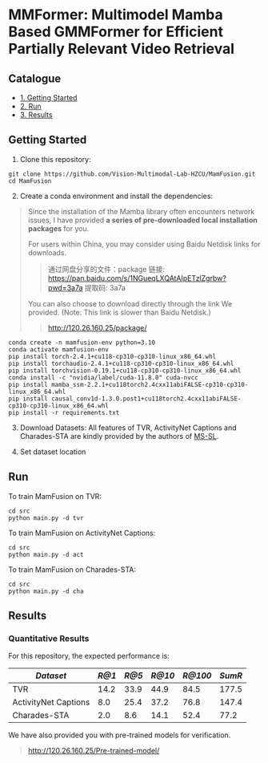 # MMFormer: Multimodel Mamba Based GMMFormer for Efficient Partially Relevant Video Retrieval


## Catalogue 
* [1. Getting Started](#getting-started)
* [2. Run](#run)
* [3. Results](#results)


## Getting Started

1. Clone this repository:

```
git clone https://github.com/Vision-Multimodal-Lab-HZCU/MamFusion.git
cd MamFusion
```

2. Create a conda environment and install the dependencies:

> Since the installation of the Mamba library often encounters network issues, I have provided **a series of pre-downloaded local installation packages** for you.
>
> 
>
> For users within China, you may consider using Baidu Netdisk links for downloads.
>
> > 通过网盘分享的文件：package
> > 链接: https://pan.baidu.com/s/1NGueqLXQAtAIpETzlZgrbw?pwd=3a7a 提取码: 3a7a
>
> 
>
> You can also choose to download directly through the link We provided. (Note: This link is slower than Baidu Netdisk.)
>
> > http://120.26.160.25/package/

```shell
conda create -n mamfusion-env python=3.10
conda activate mamfusion-env
pip install torch-2.4.1+cu118-cp310-cp310-linux_x86_64.whl
pip install torchaudio-2.4.1+cu118-cp310-cp310-linux_x86_64.whl
pip install torchvision-0.19.1+cu118-cp310-cp310-linux_x86_64.whl
conda install -c "nvidia/label/cuda-11.8.0" cuda-nvcc
pip install mamba_ssm-2.2.1+cu118torch2.4cxx11abiFALSE-cp310-cp310-linux_x86_64.whl
pip install causal_conv1d-1.3.0.post1+cu118torch2.4cxx11abiFALSE-cp310-cp310-linux_x86_64.whl
pip install -r requirements.txt
```

3. Download Datasets: All features of TVR, ActivityNet Captions and Charades-STA are kindly provided by the authors of [MS-SL].

4. Set dataset location

## Run

To train MamFusion on TVR:
```shell
cd src
python main.py -d tvr
```

To train MamFusion on ActivityNet Captions:
```shell
cd src
python main.py -d act
```

To train MamFusion on Charades-STA:
```shell
cd src
python main.py -d cha
```

## Results

### Quantitative Results

For this repository, the expected performance is:

| *Dataset* | *R@1* | *R@5* | *R@10* | *R@100* | *SumR* |
| ---- | ---- | ---- | ---- | ---- | ---- |
| TVR | 14.2 | 33.9 | 44.9 | 84.5 | 177.5 |
| ActivityNet Captions | 8.0 | 25.4 | 37.2 | 76.8 | 147.4 |
| Charades-STA | 2.0 | 8.6 | 14.1 | 52.4 | 77.2 |



We have also provided you with pre-trained models for verification.

> http://120.26.160.25/Pre-trained-model/



[MS-SL]:https://github.com/HuiGuanLab/ms-sl

